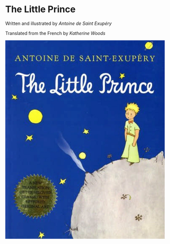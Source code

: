 # The Little Prince

Written and illustrated by *Antoine de Saint Exupéry*

Translated from the French by *Katherine Woods*

 ![Image 0-1](assets/0-1.jpg)